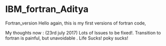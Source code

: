 # IBM_fortran_Aditya
Fortran_version
Hello again, this is my first versions of fortran code, 

My thoughts now : (23rd july 2017)
Lots of Issues to be fixed!. Transition to fortran is painful, but unavoidable . Life Sucks! poky sucks!
